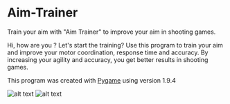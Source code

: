 # Aim-Trainer
 Train your aim with "Aim Trainer" to improve your aim in shooting games.

Hi, how are you ? Let's start the training?
Use this program to train your aim and improve your motor coordination, response time and accuracy. 
By increasing your agility and accuracy, you get better results in shooting games.


This program was created with [Pygame](https://www.pygame.org) using version 1.9.4

![alt text](https://github.com/JeanExtreme002/Aim-Trainer/blob/master/photos/running.png)
![alt text](https://github.com/JeanExtreme002/Aim-Trainer/blob/master/photos/gameover.png)
